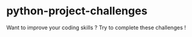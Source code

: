 # python-project-challenges
Want to improve your coding skills ? Try to complete these challenges !
